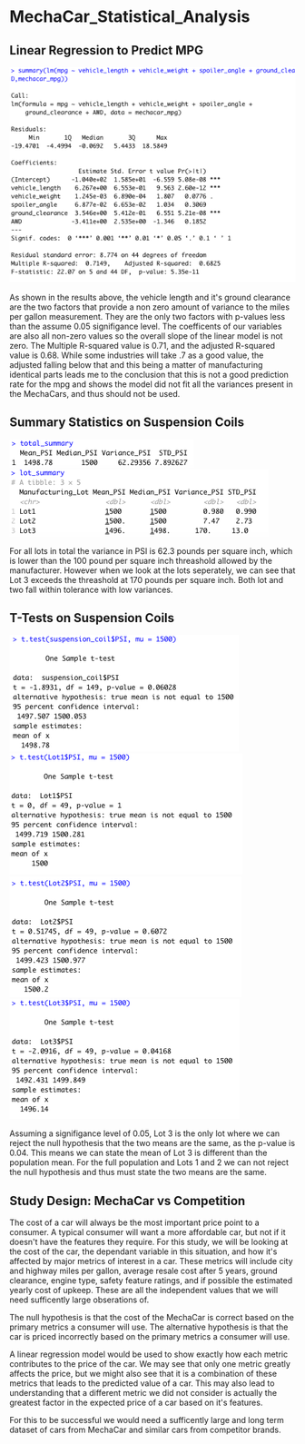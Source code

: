 # MechaCar_Statistical_Analysis

## Linear Regression to Predict MPG

![Part 1](https://github.com/roeggealissa/MechaCar_Statistical_Analysis/blob/68f4bbdbb762b6721f1d55350b88868831d4c3d6/Challenge1Scrreenshot.png)

As shown in the results above, the vehicle length and it's ground clearance are the two factors that provide a non zero amount of variance to the miles per gallon measurement. They are the only two factors with p-values less than the assume 0.05 signifigance level. The coefficents of our variables are also all non-zero values so the overall slope of the linear model is not zero. The Multiple R-squared value is 0.71, and the adjusted R-squared value is 0.68. While some industries will take .7 as a good value, the adjusted falling below that and this being a matter of manufacturing identical parts leads me to the conclusion that this is not a good prediction rate for the mpg and shows the model did not fit all the variances present in the MechaCars, and thus should not be used.

## Summary Statistics on Suspension Coils

![Part 2 Total](https://github.com/roeggealissa/MechaCar_Statistical_Analysis/blob/4fe04a126abd6ddba48e0fe6946f32b1011e2f39/Total_Summary_Part2.png)
![Part 2 Lots](https://github.com/roeggealissa/MechaCar_Statistical_Analysis/blob/4fe04a126abd6ddba48e0fe6946f32b1011e2f39/Lot_Summary_Part2.png)

For all lots in total the variance in PSI is 62.3 pounds per square inch, which is lower than the 100 pound per square inch threashold allowed by the manufacturer. However when we look at the lots seperately, we can see that Lot 3 exceeds the threashold at 170 pounds per square inch. Both lot and two fall within tolerance with low variances.

## T-Tests on Suspension Coils

![total t-test](https://github.com/roeggealissa/MechaCar_Statistical_Analysis/blob/16013827c744a6717e3eccdaeb9706a8d602c1e9/Total_Part3.png)
![Lot 1](https://github.com/roeggealissa/MechaCar_Statistical_Analysis/blob/16013827c744a6717e3eccdaeb9706a8d602c1e9/Lot1_Part3.png)
![Lot 2](https://github.com/roeggealissa/MechaCar_Statistical_Analysis/blob/16013827c744a6717e3eccdaeb9706a8d602c1e9/Lot2_Part3.png)
![Lot 3](https://github.com/roeggealissa/MechaCar_Statistical_Analysis/blob/16013827c744a6717e3eccdaeb9706a8d602c1e9/Lot3_Part3.png)

Assuming a signifigance level of 0.05, Lot 3 is the only lot where we can reject the null hypothesis that the two means are the same, as the p-value is 0.04. This means we can state the mean of Lot 3 is different than the population mean. For the full population and Lots 1 and 2 we can not reject the null hypothesis and thus must state the two means are the same.

## Study Design: MechaCar vs Competition

The cost of a car will always be the most important price point to a consumer. A typical consumer will want a more affordable car, but not if it doesn't have the features they require. For this study, we will be looking at the cost of the car, the dependant variable in this situation, and how it's affected by major metrics of interest in a car. These metrics will include city and highway miles per gallon, average resale cost after 5 years, ground clearance, engine type, safety feature ratings, and if possible the estimated yearly cost of upkeep. These are all the independent values that we will need sufficently large obserations of.

The null hypothesis is that the cost of the MechaCar is correct based on the primary metrics a consumer will use. The alternative hypothesis is that the car is priced incorrectly based on the primary metrics a consumer will use. 

A linear regression model would be used to show exactly how each metric contributes to the price of the car. We may see that only one metric greatly affects the price, but we might also see that it is a combination of these metrics that leads to the predicted value of a car. This may also lead to understanding that a different metric we did not consider is actually the greatest factor in the expected price of a car based on it's features.

For this to be successful we would need a sufficently large and long term dataset of cars from MechaCar and similar cars from competitor brands.
